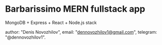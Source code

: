 # Barbarissimo MERN fullstack app
MongoDB + Express + React + Node.js stack

author: "Denis Novozhilov",
email: "dennovozhilov1@gmail.com",
telegram: "@dennovozhilov1".